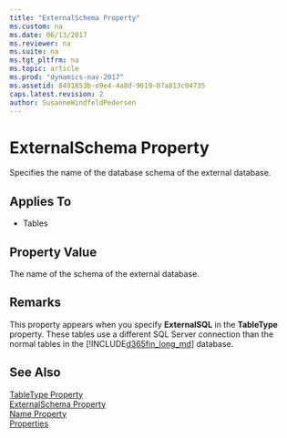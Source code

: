```yaml
---
title: "ExternalSchema Property"
ms.custom: na
ms.date: 06/13/2017
ms.reviewer: na
ms.suite: na
ms.tgt_pltfrm: na
ms.topic: article
ms.prod: "dynamics-nav-2017"
ms.assetid: 8491853b-e9e4-4a8d-9619-07a813c04735
caps.latest.revision: 2
author: SusanneWindfeldPedersen
---
```

# ExternalSchema Property
Specifies the name of the database schema of the external database.  
  
## Applies To  
  
-   Tables  
  
## Property Value  
 The name of the schema of the external database.  
  
## Remarks  
 This property appears when you specify **ExternalSQL** in the **TableType** property. These tables use a different SQL Server connection than the normal tables in the [!INCLUDE[d365fin_long_md](../includes/d365fin_long_md.md)] database.  
  
## See Also  
 [TableType Property](devenv-tabletype-property.md)   
 [ExternalSchema Property](devenv-externalschema-property.md)   
 [Name Property](devenv-name-property.md)   
 [Properties](devenv-properties.md)   

